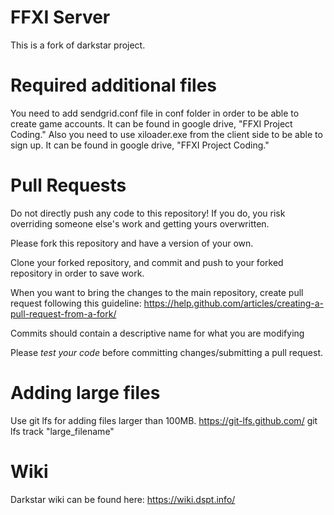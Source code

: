 FFXI Server
========

This is a fork of darkstar project.

Required additional files
========
You need to add sendgrid.conf file in conf folder in order to be able to create game accounts. It can be found in google drive, "FFXI Project Coding."
Also you need to use xiloader.exe from the client side to be able to sign up. It can be found in google drive, "FFXI Project Coding."

Pull Requests
========
Do not directly push any code to this repository! If you do, you risk overriding someone else's work and getting yours overwritten.

Please fork this repository and have a version of your own.

Clone your forked repository, and commit and push to your forked repository in order to save work.

When you want to bring the changes to the main repository, create pull request following this guideline: https://help.github.com/articles/creating-a-pull-request-from-a-fork/

Commits should contain a descriptive name for what you are modifying

Please *test your code* before committing changes/submitting a pull request.

Adding large files
========
Use git lfs for adding files larger than 100MB. https://git-lfs.github.com/
git lfs track "large_filename"

Wiki
========
Darkstar wiki can be found here:
https://wiki.dspt.info/
